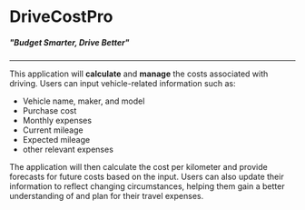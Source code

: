 # DriveCostPro

##### *"Budget Smarter, Drive Better"*

___

This application will **calculate** and **manage** the costs associated with driving.
Users can input vehicle-related information such as:

- Vehicle name, maker, and model
- Purchase cost
- Monthly expenses
- Current mileage
- Expected mileage
- other relevant expenses

The application will then calculate the cost per kilometer
and provide forecasts for future costs based on the input. Users can also update
their information to reflect changing circumstances, helping them gain a better
understanding of and plan for their travel expenses.


